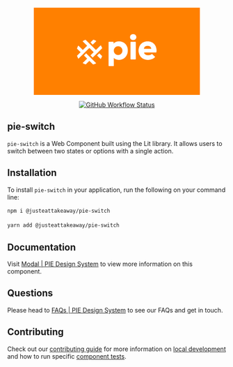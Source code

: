 <p align="center">
  <img align="center" src="../../../readme_image.png" height="200" alt="">
</p>

<p align="center">
  <a href="https://www.npmjs.com/@justeattakeaway/pie-switch">
    <img alt="GitHub Workflow Status" src="https://img.shields.io/npm/v/@justeattakeaway/pie-switch.svg">
  </a>
</p>

## pie-switch

`pie-switch` is a Web Component built using the Lit library. It allows users to switch between two states or options with a single action.

## Installation

To install `pie-switch` in your application, run the following on your command line:

```bash
npm i @justeattakeaway/pie-switch

yarn add @justeattakeaway/pie-switch
```

## Documentation

Visit  [Modal | PIE Design System](https://pie.design/components/modal/overview) to view more information on this component.

## Questions

Please head to [FAQs | PIE Design System](https://pie.design/support/contact-us/) to see our FAQs and get in touch.

## Contributing

Check out our [contributing guide](https://github.com/justeattakeaway/pie/wiki/Contributing-Guide) for more information on [local development](https://github.com/justeattakeaway/pie/wiki/Contributing-Guide#local-development) and how to run specific [component tests](https://github.com/justeattakeaway/pie/wiki/Contributing-Guide#testing).
